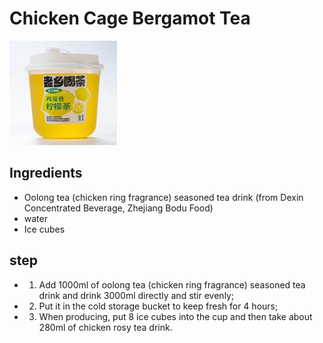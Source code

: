 # Chicken Cage Bergamot Tea

![鸡笼香柠檬茶](/images/鸡笼香柠檬茶.png)

## Ingredients

- Oolong tea (chicken ring fragrance) seasoned tea drink (from Dexin Concentrated Beverage, Zhejiang Bodu Food)
- water
- Ice cubes

## step

- 1. Add 1000ml of oolong tea (chicken ring fragrance) seasoned tea drink and drink 3000ml directly and stir evenly;
- 2. Put it in the cold storage bucket to keep fresh for 4 hours;
- 3. When producing, put 8 ice cubes into the cup and then take about 280ml of chicken rosy tea drink.
